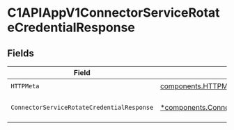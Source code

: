 # C1APIAppV1ConnectorServiceRotateCredentialResponse


## Fields

| Field                                                                                                                       | Type                                                                                                                        | Required                                                                                                                    | Description                                                                                                                 |
| --------------------------------------------------------------------------------------------------------------------------- | --------------------------------------------------------------------------------------------------------------------------- | --------------------------------------------------------------------------------------------------------------------------- | --------------------------------------------------------------------------------------------------------------------------- |
| `HTTPMeta`                                                                                                                  | [components.HTTPMetadata](../../models/components/httpmetadata.md)                                                          | :heavy_check_mark:                                                                                                          | N/A                                                                                                                         |
| `ConnectorServiceRotateCredentialResponse`                                                                                  | [*components.ConnectorServiceRotateCredentialResponse](../../models/components/connectorservicerotatecredentialresponse.md) | :heavy_minus_sign:                                                                                                          | ConnectorServiceRotateCredentialResponse is the response returned by the rotate method.                                     |